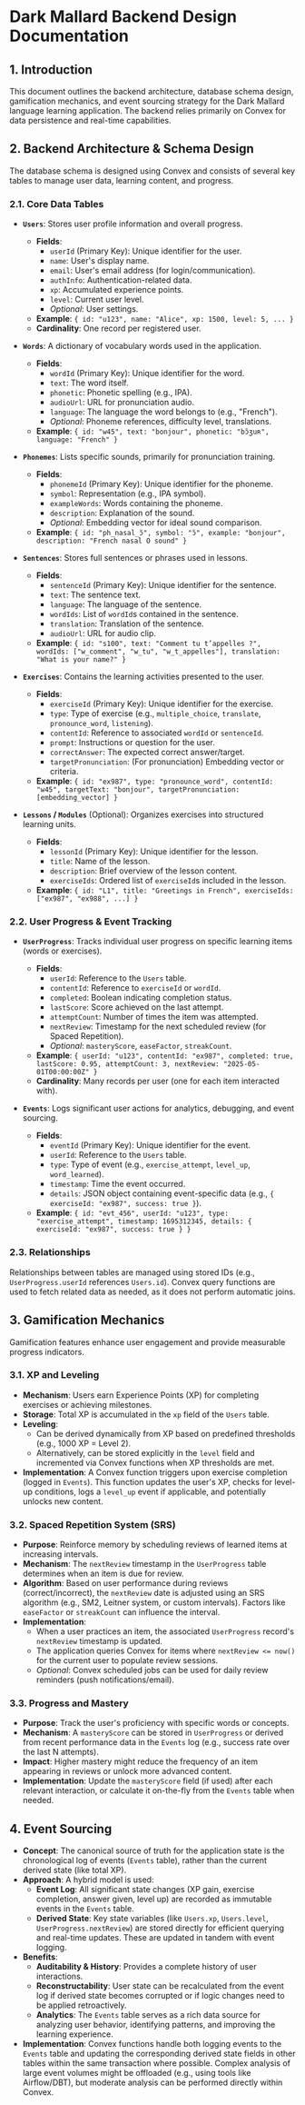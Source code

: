 # Dark Mallard Backend Design Documentation

## 1. Introduction

This document outlines the backend architecture, database schema design, gamification mechanics, and event sourcing strategy for the Dark Mallard language learning application. The backend relies primarily on Convex for data persistence and real-time capabilities.

## 2. Backend Architecture & Schema Design

The database schema is designed using Convex and consists of several key tables to manage user data, learning content, and progress.

### 2.1. Core Data Tables

- **`Users`**: Stores user profile information and overall progress.
  - **Fields**:
    - `userId` (Primary Key): Unique identifier for the user.
    - `name`: User's display name.
    - `email`: User's email address (for login/communication).
    - `authInfo`: Authentication-related data.
    - `xp`: Accumulated experience points.
    - `level`: Current user level.
    - *Optional*: User settings.
  - **Example**: `{ id: "u123", name: "Alice", xp: 1500, level: 5, ... }`
  - **Cardinality**: One record per registered user.

- **`Words`**: A dictionary of vocabulary words used in the application.
  - **Fields**:
    - `wordId` (Primary Key): Unique identifier for the word.
    - `text`: The word itself.
    - `phonetic`: Phonetic spelling (e.g., IPA).
    - `audioUrl`: URL for pronunciation audio.
    - `language`: The language the word belongs to (e.g., "French").
    - *Optional*: Phoneme references, difficulty level, translations.
  - **Example**: `{ id: "w45", text: "bonjour", phonetic: "bɔ̃ʒuʀ", language: "French" }`

- **`Phonemes`**: Lists specific sounds, primarily for pronunciation training.
  - **Fields**:
    - `phonemeId` (Primary Key): Unique identifier for the phoneme.
    - `symbol`: Representation (e.g., IPA symbol).
    - `exampleWords`: Words containing the phoneme.
    - `description`: Explanation of the sound.
    - *Optional*: Embedding vector for ideal sound comparison.
  - **Example**: `{ id: "ph_nasal_ɔ̃", symbol: "ɔ̃", example: "bonjour", description: "French nasal O sound" }`

- **`Sentences`**: Stores full sentences or phrases used in lessons.
  - **Fields**:
    - `sentenceId` (Primary Key): Unique identifier for the sentence.
    - `text`: The sentence text.
    - `language`: The language of the sentence.
    - `wordIds`: List of `wordId`s contained in the sentence.
    - `translation`: Translation of the sentence.
    - `audioUrl`: URL for audio clip.
  - **Example**: `{ id: "s100", text: "Comment tu t’appelles ?", wordIds: ["w_comment", "w_tu", "w_t_appelles"], translation: "What is your name?" }`

- **`Exercises`**: Contains the learning activities presented to the user.
  - **Fields**:
    - `exerciseId` (Primary Key): Unique identifier for the exercise.
    - `type`: Type of exercise (e.g., `multiple_choice`, `translate`, `pronounce_word`, `listening`).
    - `contentId`: Reference to associated `wordId` or `sentenceId`.
    - `prompt`: Instructions or question for the user.
    - `correctAnswer`: The expected correct answer/target.
    - `targetPronunciation`: (For pronunciation) Embedding vector or criteria.
  - **Example**: `{ id: "ex987", type: "pronounce_word", contentId: "w45", targetText: "bonjour", targetPronunciation: [embedding_vector] }`

- **`Lessons` / `Modules`** (Optional): Organizes exercises into structured learning units.
  - **Fields**:
    - `lessonId` (Primary Key): Unique identifier for the lesson.
    - `title`: Name of the lesson.
    - `description`: Brief overview of the lesson content.
    - `exerciseIds`: Ordered list of `exerciseId`s included in the lesson.
  - **Example**: `{ id: "L1", title: "Greetings in French", exerciseIds: ["ex987", "ex988", ...] }`

### 2.2. User Progress & Event Tracking

- **`UserProgress`**: Tracks individual user progress on specific learning items (words or exercises).
  - **Fields**:
    - `userId`: Reference to the `Users` table.
    - `contentId`: Reference to `exerciseId` or `wordId`.
    - `completed`: Boolean indicating completion status.
    - `lastScore`: Score achieved on the last attempt.
    - `attemptCount`: Number of times the item was attempted.
    - `nextReview`: Timestamp for the next scheduled review (for Spaced Repetition).
    - *Optional*: `masteryScore`, `easeFactor`, `streakCount`.
  - **Example**: `{ userId: "u123", contentId: "ex987", completed: true, lastScore: 0.95, attemptCount: 3, nextReview: "2025-05-01T00:00:00Z" }`
  - **Cardinality**: Many records per user (one for each item interacted with).

- **`Events`**: Logs significant user actions for analytics, debugging, and event sourcing.
  - **Fields**:
    - `eventId` (Primary Key): Unique identifier for the event.
    - `userId`: Reference to the `Users` table.
    - `type`: Type of event (e.g., `exercise_attempt`, `level_up`, `word_learned`).
    - `timestamp`: Time the event occurred.
    - `details`: JSON object containing event-specific data (e.g., `{ exerciseId: "ex987", success: true }`).
  - **Example**: `{ id: "evt_456", userId: "u123", type: "exercise_attempt", timestamp: 1695312345, details: { exerciseId: "ex987", success: true } }`

### 2.3. Relationships

Relationships between tables are managed using stored IDs (e.g., `UserProgress.userId` references `Users.id`). Convex query functions are used to fetch related data as needed, as it does not perform automatic joins.

## 3. Gamification Mechanics

Gamification features enhance user engagement and provide measurable progress indicators.

### 3.1. XP and Leveling

- **Mechanism**: Users earn Experience Points (XP) for completing exercises or achieving milestones.
- **Storage**: Total XP is accumulated in the `xp` field of the `Users` table.
- **Leveling**:
  - Can be derived dynamically from XP based on predefined thresholds (e.g., 1000 XP = Level 2).
  - Alternatively, can be stored explicitly in the `level` field and incremented via Convex functions when XP thresholds are met.
- **Implementation**: A Convex function triggers upon exercise completion (logged in `Events`). This function updates the user's XP, checks for level-up conditions, logs a `level_up` event if applicable, and potentially unlocks new content.

### 3.2. Spaced Repetition System (SRS)

- **Purpose**: Reinforce memory by scheduling reviews of learned items at increasing intervals.
- **Mechanism**: The `nextReview` timestamp in the `UserProgress` table determines when an item is due for review.
- **Algorithm**: Based on user performance during reviews (correct/incorrect), the `nextReview` date is adjusted using an SRS algorithm (e.g., SM2, Leitner system, or custom intervals). Factors like `easeFactor` or `streakCount` can influence the interval.
- **Implementation**:
  - When a user practices an item, the associated `UserProgress` record's `nextReview` timestamp is updated.
  - The application queries Convex for items where `nextReview <= now()` for the current user to populate review sessions.
  - *Optional*: Convex scheduled jobs can be used for daily review reminders (push notifications/email).

### 3.3. Progress and Mastery

- **Purpose**: Track the user's proficiency with specific words or concepts.
- **Mechanism**: A `masteryScore` can be stored in `UserProgress` or derived from recent performance data in the `Events` log (e.g., success rate over the last N attempts).
- **Impact**: Higher mastery might reduce the frequency of an item appearing in reviews or unlock more advanced content.
- **Implementation**: Update the `masteryScore` field (if used) after each relevant interaction, or calculate it on-the-fly from the `Events` table when needed.

## 4. Event Sourcing

- **Concept**: The canonical source of truth for the application state is the chronological log of events (`Events` table), rather than the current derived state (like total XP).
- **Approach**: A hybrid model is used:
  - **Event Log**: All significant state changes (XP gain, exercise completion, answer given, level up) are recorded as immutable events in the `Events` table.
  - **Derived State**: Key state variables (like `Users.xp`, `Users.level`, `UserProgress.nextReview`) are stored directly for efficient querying and real-time updates. These are updated in tandem with event logging.
- **Benefits**:
  - **Auditability & History**: Provides a complete history of user interactions.
  - **Reconstructability**: User state can be recalculated from the event log if derived state becomes corrupted or if logic changes need to be applied retroactively.
  - **Analytics**: The `Events` table serves as a rich data source for analyzing user behavior, identifying patterns, and improving the learning experience.
- **Implementation**: Convex functions handle both logging events to the `Events` table and updating the corresponding derived state fields in other tables within the same transaction where possible. Complex analysis of large event volumes might be offloaded (e.g., using tools like Airflow/DBT), but moderate analysis can be performed directly within Convex.
